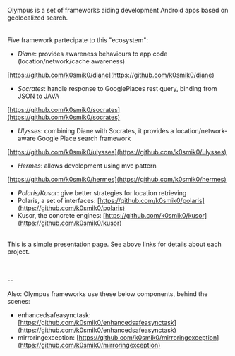 Olympus is a set of frameworks aiding development Android apps based on geolocalized search.
<br/><br/>  
Five framework partecipate to this "ecosystem":  

 * *Diane*: provides awareness behaviours to app code (location/network/cache awareness)
  
  [https://github.com/k0smik0/diane](https://github.com/k0smik0/diane)  
 * *Socrates*: handle response to GooglePlaces rest query, binding from JSON to JAVA
  
  [https://github.com/k0smik0/socrates](https://github.com/k0smik0/socrates)
 * *Ulysses*: combining Diane with Socrates, it provides a location/network-aware Google Place search framework

  [https://github.com/k0smik0/ulysses](https://github.com/k0smik0/ulysses)
  
 * *Hermes*: allows development using mvc pattern

  [https://github.com/k0smik0/hermes](https://github.com/k0smik0/hermes)

 * *Polaris/Kusor*: give better strategies for location retrieving
  * Polaris, a set of interfaces: [https://github.com/k0smik0/polaris](https://github.com/k0smik0/polaris)
  * Kusor, the concrete engines: [https://github.com/k0smik0/kusor](https://github.com/k0smik0/kusor)


<br/>
This is a simple presentation page. 
See above links for details about each project.
<br/><br/><br/>

--

Also:
Olympus frameworks use these below components, behind the scenes:

 * enhancedsafeasynctask: [https://github.com/k0smik0/enhancedsafeasynctask](https://github.com/k0smik0/enhancedsafeasynctask)
 * mirroringexception: [https://github.com/k0smik0/mirroringexception](https://github.com/k0smik0/mirroringexception)
